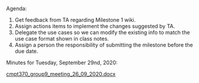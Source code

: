 Agenda:
1.   Get feedback from TA regarding Milestone 1 wiki.
2.   Assign actions items to implement the changes suggested by TA.
3.   Delegate the use cases so we can modify the existing info to match the use case format shown in class notes.
4.   Assign a person the responsibility of submitting the milestone before the due date.

Minutes for Tuesday, September 29nd, 2020:

[cmpt370_group9_meeting_26_09_2020.docx](uploads/3bac92eea8df86465c81deacf872046c/cmpt370_group9_meeting_26_09_2020.docx)